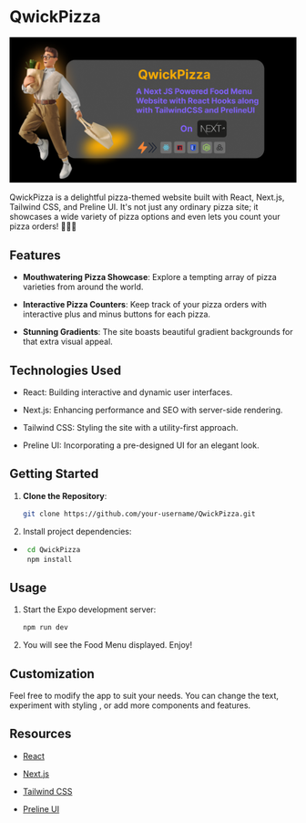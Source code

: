 # QwickPizza
![Portfolio Banner](https://github.com/RJohnPaul/QwickPizza/blob/2a5cd7d304a9a77a97a93f2a7c988770f979d9d9/banner_pizza.png)

QwickPizza is a delightful pizza-themed website built with React, Next.js, Tailwind CSS, and Preline UI. It's not just any ordinary pizza site; it showcases a wide variety of pizza options and even lets you count your pizza orders! 🍕🍕🍕

## Features

- **Mouthwatering Pizza Showcase**: Explore a tempting array of pizza varieties from around the world.

- **Interactive Pizza Counters**: Keep track of your pizza orders with interactive plus and minus buttons for each pizza.

- **Stunning Gradients**: The site boasts beautiful gradient backgrounds for that extra visual appeal.

## Technologies Used

- React: Building interactive and dynamic user interfaces.

- Next.js: Enhancing performance and SEO with server-side rendering.

- Tailwind CSS: Styling the site with a utility-first approach.

- Preline UI: Incorporating a pre-designed UI for an elegant look.

## Getting Started

1. **Clone the Repository**:

   ```bash
   git clone https://github.com/your-username/QwickPizza.git
   
2. Install project dependencies:

- ```bash
   cd QwickPizza
   npm install
  
## Usage

1. Start the Expo development server:
   ```bash
   npm run dev

2. You will see the Food Menu displayed. Enjoy!
## Customization
Feel free to modify the app to suit your needs. You can change the text, experiment with styling , or add more components and features.
## Resources

- [React](https://react.dev/)

- [Next.js](https://nextjs.org/)

- [Tailwind CSS](https://tailwindcss.com/)

- [Preline UI](https://preline.co/index.html)
